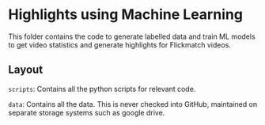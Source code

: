 # Highlights using Machine Learning

This folder contains the code to generate labelled data and train ML models to get video statistics and generate highlights for Flickmatch videos.

## Layout

`scripts`: Contains all the python scripts for relevant code.

`data`: Contains all the data. This is never checked into GitHub, maintained on separate storage systems such as google drive. 


